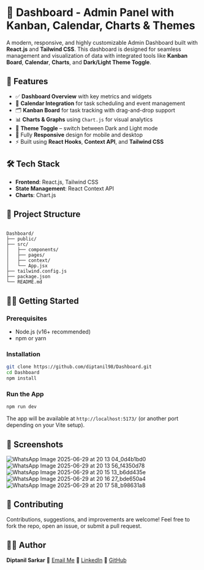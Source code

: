 
# 🧠 Dashboard - Admin Panel with Kanban, Calendar, Charts & Themes

A modern, responsive, and highly customizable Admin Dashboard built with **React.js** and **Tailwind CSS**. This dashboard is designed for seamless management and visualization of data with integrated tools like **Kanban Board**, **Calendar**, **Charts**, and **Dark/Light Theme Toggle**.



## 🚀 Features

- ✅ **Dashboard Overview** with key metrics and widgets  
- 📅 **Calendar Integration** for task scheduling and event management  
- 🗂️ **Kanban Board** for task tracking with drag-and-drop support  
- 📊 **Charts & Graphs** using `Chart.js` for visual analytics  
- 🎨 **Theme Toggle** – switch between Dark and Light mode  
- 📱 Fully **Responsive** design for mobile and desktop  
- ⚡ Built using **React Hooks**, **Context API**, and **Tailwind CSS**

## 🛠️ Tech Stack

- **Frontend**: React.js, Tailwind CSS
- **State Management**: React Context API
- **Charts**: Chart.js


## 📂 Project Structure

```

Dashboard/
├── public/
├── src/
│   ├── components/
│   ├── pages/
│   ├── context/
│   └── App.jsx
├── tailwind.config.js
├── package.json
└── README.md

````

## 🧑‍💻 Getting Started

### Prerequisites

- Node.js (v16+ recommended)
- npm or yarn

### Installation

```bash
git clone https://github.com/diptanil98/Dashboard.git
cd Dashboard
npm install
````

### Run the App

```bash
npm run dev
```

The app will be available at `http://localhost:5173/` (or another port depending on your Vite setup).

## 📸 Screenshots
![WhatsApp Image 2025-06-29 at 20 13 04_0d4b1bd0](https://github.com/user-attachments/assets/982df0ec-3741-4dd4-b572-7279e50a0fab)
![WhatsApp Image 2025-06-29 at 20 13 56_f4350d78](https://github.com/user-attachments/assets/a7ffdcfd-c301-4d27-a90e-f662004f3b96)
![WhatsApp Image 2025-06-29 at 20 15 13_b6dd435e](https://github.com/user-attachments/assets/8be8e180-c9fc-4655-8af6-c55506672ee9)
![WhatsApp Image 2025-06-29 at 20 16 27_bde650a4](https://github.com/user-attachments/assets/1f734b8b-9dca-4cb7-8cf0-3bdde9d0cc2f)
![WhatsApp Image 2025-06-29 at 20 17 58_b98631a8](https://github.com/user-attachments/assets/9abcdd6b-6364-40fe-8050-98b1fa8d15f1)





## 🤝 Contributing

Contributions, suggestions, and improvements are welcome!
Feel free to fork the repo, open an issue, or submit a pull request.



## 🙋‍♂️ Author

**Diptanil Sarkar**
📧 [Email Me](diptanilsarkar98@gmail.com)
🔗 [LinkedIn](www.linkedin.com/in/diptanilsarkar)
🐙 [GitHub](https://github.com/diptanil98)



